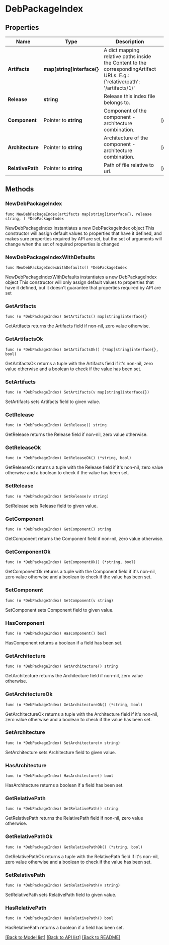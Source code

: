 # DebPackageIndex

## Properties

Name | Type | Description | Notes
------------ | ------------- | ------------- | -------------
**Artifacts** | **map[string]interface{}** | A dict mapping relative paths inside the Content to the correspondingArtifact URLs. E.g.: {&#39;relative/path&#39;: &#39;/artifacts/1/&#39; | 
**Release** | **string** | Release this index file belongs to. | 
**Component** | Pointer to **string** | Component of the component - architecture combination. | [optional] 
**Architecture** | Pointer to **string** | Architecture of the component - architecture combination. | [optional] 
**RelativePath** | Pointer to **string** | Path of file relative to url. | [optional] 

## Methods

### NewDebPackageIndex

`func NewDebPackageIndex(artifacts map[string]interface{}, release string, ) *DebPackageIndex`

NewDebPackageIndex instantiates a new DebPackageIndex object
This constructor will assign default values to properties that have it defined,
and makes sure properties required by API are set, but the set of arguments
will change when the set of required properties is changed

### NewDebPackageIndexWithDefaults

`func NewDebPackageIndexWithDefaults() *DebPackageIndex`

NewDebPackageIndexWithDefaults instantiates a new DebPackageIndex object
This constructor will only assign default values to properties that have it defined,
but it doesn't guarantee that properties required by API are set

### GetArtifacts

`func (o *DebPackageIndex) GetArtifacts() map[string]interface{}`

GetArtifacts returns the Artifacts field if non-nil, zero value otherwise.

### GetArtifactsOk

`func (o *DebPackageIndex) GetArtifactsOk() (*map[string]interface{}, bool)`

GetArtifactsOk returns a tuple with the Artifacts field if it's non-nil, zero value otherwise
and a boolean to check if the value has been set.

### SetArtifacts

`func (o *DebPackageIndex) SetArtifacts(v map[string]interface{})`

SetArtifacts sets Artifacts field to given value.


### GetRelease

`func (o *DebPackageIndex) GetRelease() string`

GetRelease returns the Release field if non-nil, zero value otherwise.

### GetReleaseOk

`func (o *DebPackageIndex) GetReleaseOk() (*string, bool)`

GetReleaseOk returns a tuple with the Release field if it's non-nil, zero value otherwise
and a boolean to check if the value has been set.

### SetRelease

`func (o *DebPackageIndex) SetRelease(v string)`

SetRelease sets Release field to given value.


### GetComponent

`func (o *DebPackageIndex) GetComponent() string`

GetComponent returns the Component field if non-nil, zero value otherwise.

### GetComponentOk

`func (o *DebPackageIndex) GetComponentOk() (*string, bool)`

GetComponentOk returns a tuple with the Component field if it's non-nil, zero value otherwise
and a boolean to check if the value has been set.

### SetComponent

`func (o *DebPackageIndex) SetComponent(v string)`

SetComponent sets Component field to given value.

### HasComponent

`func (o *DebPackageIndex) HasComponent() bool`

HasComponent returns a boolean if a field has been set.

### GetArchitecture

`func (o *DebPackageIndex) GetArchitecture() string`

GetArchitecture returns the Architecture field if non-nil, zero value otherwise.

### GetArchitectureOk

`func (o *DebPackageIndex) GetArchitectureOk() (*string, bool)`

GetArchitectureOk returns a tuple with the Architecture field if it's non-nil, zero value otherwise
and a boolean to check if the value has been set.

### SetArchitecture

`func (o *DebPackageIndex) SetArchitecture(v string)`

SetArchitecture sets Architecture field to given value.

### HasArchitecture

`func (o *DebPackageIndex) HasArchitecture() bool`

HasArchitecture returns a boolean if a field has been set.

### GetRelativePath

`func (o *DebPackageIndex) GetRelativePath() string`

GetRelativePath returns the RelativePath field if non-nil, zero value otherwise.

### GetRelativePathOk

`func (o *DebPackageIndex) GetRelativePathOk() (*string, bool)`

GetRelativePathOk returns a tuple with the RelativePath field if it's non-nil, zero value otherwise
and a boolean to check if the value has been set.

### SetRelativePath

`func (o *DebPackageIndex) SetRelativePath(v string)`

SetRelativePath sets RelativePath field to given value.

### HasRelativePath

`func (o *DebPackageIndex) HasRelativePath() bool`

HasRelativePath returns a boolean if a field has been set.


[[Back to Model list]](../README.md#documentation-for-models) [[Back to API list]](../README.md#documentation-for-api-endpoints) [[Back to README]](../README.md)


